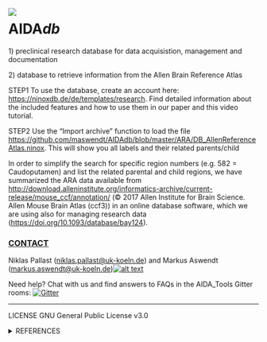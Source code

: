 [1.2]: http://i.imgur.com/wWzX9uB.png
[1]: http://www.twitter.com/AswendtMarkus
<!--social icon from https://github.com/carlsednaoui/gitsocial -->

<img align="left" src="https://github.com/maswendt/AIDAdb/blob/master/logo.png"><h1>AIDA<i>db</i></h1> 1) preclinical research database for data acquisistion, management and documentation <p> 2) database to retrieve information from the Allen Brain Reference Atlas</b>

STEP1
To use the database, create an account here: https://ninoxdb.de/de/templates/research. Find detailed information about the included features and how to use them in our paper and this video tutorial. 

STEP2
Use the “Import archive” function to load the file https://github.com/maswendt/AIDAdb/blob/master/ARA/DB_AllenReferenceAtlas.ninox. This will show you all labels and their related parents/child 

In order to simplify the search for specific region numbers (e.g. 582 = Caudoputamen) and list the related parental and child regions, we have summarized the ARA data available from http://download.alleninstitute.org/informatics-archive/current-release/mouse_ccf/annotation/ (© 2017 Allen Institute for Brain Science. Allen Mouse Brain Atlas (ccf3)) in an online database software, which we are using also for managing research data (https://doi.org/10.1093/database/bay124). 

[<h3><b>CONTACT</h3></b>](https://neurologie.uk-koeln.de/forschung/ag-neuroimaging-und-neuroengineering/)
Niklas Pallast (niklas.pallast@uk-koeln.de) and 
Markus Aswendt (markus.aswendt@uk-koeln.de)[![alt text][1.2]][1]

Need help? Chat with us and find answers to FAQs in the AIDA_Tools Gitter rooms: [![Gitter](https://badges.gitter.im/AIDA_tools/community.svg)](https://gitter.im/AIDA_tools/community?utm_source=badge&utm_medium=badge&utm_campaign=pr-badge)

___
LICENSE
GNU General Public License v3.0
<details>
<summary>REFERENCES</summary></b>

+ AIDA<i>db [Pallast, Niklas, et al. "Cloud-based relational database for multimodal animal data." Database 2018 (2018)](https://academic.oup.com/database/article/doi/10.1093/database/bay124/5255128)
+ Allen Brain Reference Atlas [Oh, Seung Wook, et al. "A mesoscale connectome of the mouse brain." Nature 508.7495 (2014): 207.](https://www.nature.com/articles/nature13186)

